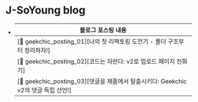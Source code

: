 # J-SoYoung blog

- | 블로그 포스팅 내용                                                                      |
  | --------------------------------------------------------------------------------------- |
  | [:memo: geekchic_posting_01][나의 첫 리팩토링 도전기 - 폴더 구조부터 정리하자!]         |
  | [:memo: geekchic_posting_02][코드는 자란다: v2로 업로드 페이지 진화기]                  |
  | [:memo: geekchic_posting_03][댓글을 제품에서 탈출시키다: Geekchic v2의 댓글 독립 선언!] |

<!-- 페이지 이동 주석 -->

[geekchic_posting_01]: /_posts/2024-09-07-TIL.markdown
[geekchic_posting_02]: /_posts/2024-09-11-TIL.markdown
[geekchic_posting_03]: /_posts/2024-09-16-TIL.markdown
